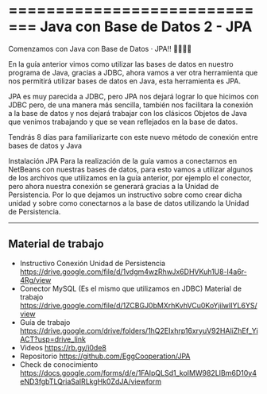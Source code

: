 =============================
Java con Base de Datos 2 - JPA
=============================
Comenzamos con Java con Base de Datos · JPA!! 🙌🏼💪🏼

En la guía anterior vimos como utilizar las bases de datos en 
nuestro programa de Java, gracias a JDBC, ahora vamos a ver otra 
herramienta que nos permitirá utilizar bases de datos en Java, 
esta herramienta es JPA.

JPA es muy parecida a JDBC, pero JPA nos dejará lograr lo que 
hicimos con JDBC pero, de una manera más sencilla, también nos 
facilitara la conexión a la base de datos y nos dejará trabajar 
con los clásicos Objetos de Java que venimos trabajando y que 
se vean reflejados en la base de datos.

Tendrás 8 días para familiarizarte con este nuevo método de 
conexión entre bases de datos y Java

Instalación JPA
Para la realización de la guía vamos a conectarnos en NetBeans 
con nuestras bases de datos, para esto vamos a utilizar algunos 
de los archivos que utilizamos en la guía anterior, por ejemplo 
el conector, pero ahora nuestra conexión se generará gracias 
a la Unidad de Persistencia. Por lo que dejamos un instructivo 
sobre como crear dicha unidad y sobre como conectarnos a la 
base de datos utilizando la Unidad de Persistencia.

-------------------------------------------------------------
Material de trabajo
-------------------------------------------------------------
- Instructivo Conexión Unidad de Persistencia
  https://drive.google.com/file/d/1vdgm4wzRhwJx6DHVKuh1U8-l4a6r-4Rg/view
- Conector MySQL (Es el mismo que utilizamos en JDBC) Material de trabajo
  https://drive.google.com/file/d/1ZCBGJ0bMXrhKvhVCu0KoYjilwIIYL6YS/view
- Guía de trabajo
  https://drive.google.com/drive/folders/1hQ2EIxhrp16xryuV92HAliZhEf_YiACT?usp=drive_link
- Videos
  https://rb.gy/i0de8
- Repositorio
  https://github.com/EggCooperation/JPA
- Check de conocimiento
  https://docs.google.com/forms/d/e/1FAIpQLSd1_koIMW982LIBm6D10y4eND3fgbTLQriaSaIRLkgHk0ZdJA/viewform